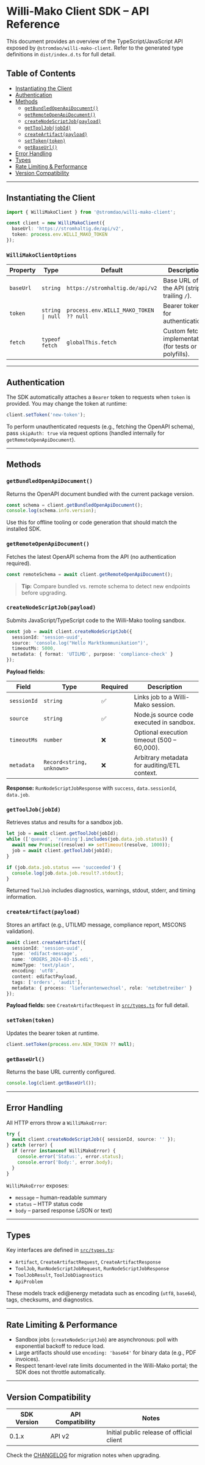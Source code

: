 # Willi-Mako Client SDK – API Reference

This document provides an overview of the TypeScript/JavaScript API exposed by `@stromdao/willi-mako-client`. Refer to the generated type definitions in `dist/index.d.ts` for full detail.

## Table of Contents

- [Instantiating the Client](#instantiating-the-client)
- [Authentication](#authentication)
- [Methods](#methods)
  - [`getBundledOpenApiDocument()`](#getbundledopenapidocument)
  - [`getRemoteOpenApiDocument()`](#getremoteopenapidocument)
  - [`createNodeScriptJob(payload)`](#createnodescriptjobpayload)
  - [`getToolJob(jobId)`](#gettooljobjobid)
  - [`createArtifact(payload)`](#createartifactpayload)
  - [`setToken(token)`](#settokentoken)
  - [`getBaseUrl()`](#getbaseurl)
- [Error Handling](#error-handling)
- [Types](#types)
- [Rate Limiting & Performance](#rate-limiting--performance)
- [Version Compatibility](#version-compatibility)

---

## Instantiating the Client

```typescript
import { WilliMakoClient } from '@stromdao/willi-mako-client';

const client = new WilliMakoClient({
  baseUrl: 'https://stromhaltig.de/api/v2',
  token: process.env.WILLI_MAKO_TOKEN
});
```

### `WilliMakoClientOptions`

| Property | Type | Default | Description |
|----------|------|---------|-------------|
| `baseUrl` | `string` | `https://stromhaltig.de/api/v2` | Base URL of the API (strip trailing `/`). |
| `token` | `string \| null` | `process.env.WILLI_MAKO_TOKEN ?? null` | Bearer token for authentication. |
| `fetch` | `typeof fetch` | `globalThis.fetch` | Custom fetch implementation (for tests or polyfills). |

---

## Authentication

The SDK automatically attaches a `Bearer` token to requests when `token` is provided. You may change the token at runtime:

```typescript
client.setToken('new-token');
```

To perform unauthenticated requests (e.g., fetching the OpenAPI schema), pass `skipAuth: true` via request options (handled internally for `getRemoteOpenApiDocument`).

---

## Methods

### `getBundledOpenApiDocument()`

Returns the OpenAPI document bundled with the current package version.

```typescript
const schema = client.getBundledOpenApiDocument();
console.log(schema.info.version);
```

Use this for offline tooling or code generation that should match the installed SDK.

### `getRemoteOpenApiDocument()`

Fetches the latest OpenAPI schema from the API (no authentication required).

```typescript
const remoteSchema = await client.getRemoteOpenApiDocument();
```

> **Tip:** Compare bundled vs. remote schema to detect new endpoints before upgrading.

### `createNodeScriptJob(payload)`

Submits JavaScript/TypeScript code to the Willi-Mako tooling sandbox.

```typescript
const job = await client.createNodeScriptJob({
  sessionId: 'session-uuid',
  source: 'console.log("Hello Marktkommunikation")',
  timeoutMs: 5000,
  metadata: { format: 'UTILMD', purpose: 'compliance-check' }
});
```

**Payload fields:**

| Field | Type | Required | Description |
|-------|------|----------|-------------|
| `sessionId` | `string` | ✅ | Links job to a Willi-Mako session. |
| `source` | `string` | ✅ | Node.js source code executed in sandbox. |
| `timeoutMs` | `number` | ❌ | Optional execution timeout (500 – 60,000). |
| `metadata` | `Record<string, unknown>` | ❌ | Arbitrary metadata for auditing/ETL context. |

**Response:** `RunNodeScriptJobResponse` with `success`, `data.sessionId`, `data.job`.

### `getToolJob(jobId)`

Retrieves status and results for a sandbox job.

```typescript
let job = await client.getToolJob(jobId);
while (['queued', 'running'].includes(job.data.job.status)) {
  await new Promise((resolve) => setTimeout(resolve, 1000));
  job = await client.getToolJob(jobId);
}

if (job.data.job.status === 'succeeded') {
  console.log(job.data.job.result?.stdout);
}
```

Returned `ToolJob` includes diagnostics, warnings, stdout, stderr, and timing information.

### `createArtifact(payload)`

Stores an artifact (e.g., UTILMD message, compliance report, MSCONS validation).

```typescript
await client.createArtifact({
  sessionId: 'session-uuid',
  type: 'edifact-message',
  name: 'ORDERS_2024-03-15.edi',
  mimeType: 'text/plain',
  encoding: 'utf8',
  content: edifactPayload,
  tags: ['orders', 'audit'],
  metadata: { process: 'lieferantenwechsel', role: 'netzbetreiber' }
});
```

**Payload fields:** see `CreateArtifactRequest` in [`src/types.ts`](../src/types.ts) for full detail.

### `setToken(token)`

Updates the bearer token at runtime.

```typescript
client.setToken(process.env.NEW_TOKEN ?? null);
```

### `getBaseUrl()`

Returns the base URL currently configured.

```typescript
console.log(client.getBaseUrl());
```

---

## Error Handling

All HTTP errors throw a `WilliMakoError`:

```typescript
try {
  await client.createNodeScriptJob({ sessionId, source: '' });
} catch (error) {
  if (error instanceof WilliMakoError) {
    console.error('Status:', error.status);
    console.error('Body:', error.body);
  }
}
```

`WilliMakoError` exposes:

- `message` – human-readable summary
- `status` – HTTP status code
- `body` – parsed response (JSON or text)

---

## Types

Key interfaces are defined in [`src/types.ts`](../src/types.ts):

- `Artifact`, `CreateArtifactRequest`, `CreateArtifactResponse`
- `ToolJob`, `RunNodeScriptJobRequest`, `RunNodeScriptJobResponse`
- `ToolJobResult`, `ToolJobDiagnostics`
- `ApiProblem`

These models track edi@energy metadata such as encoding (`utf8`, `base64`), tags, checksums, and diagnostics.

---

## Rate Limiting & Performance

- Sandbox jobs (`createNodeScriptJob`) are asynchronous: poll with exponential backoff to reduce load.
- Large artifacts should use `encoding: 'base64'` for binary data (e.g., PDF invoices).
- Respect tenant-level rate limits documented in the Willi-Mako portal; the SDK does not throttle automatically.

---

## Version Compatibility

| SDK Version | API Compatibility | Notes |
|-------------|-------------------|-------|
| 0.1.x       | API v2            | Initial public release of official client |

Check the [CHANGELOG](../CHANGELOG.md) for migration notes when upgrading.
